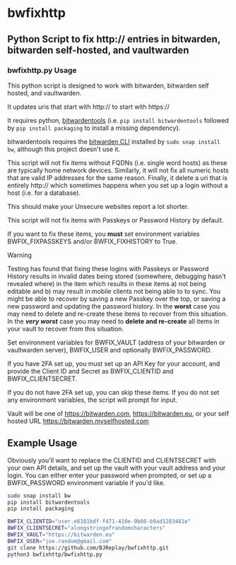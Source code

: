 # bwfixhttp
## Python Script to fix http:// entries in bitwarden, bitwarden self-hosted, and vaultwarden

### bwfixhttp.py Usage

This python script is designed to work with bitwarden, bitwarden self hosted, and vaultwarden.

It updates uris that start with http:// to start with https://

It requires python, [bitwardentools](https://github.com/corpusops/bitwardentools) (i.e. `pip install bitwardentools` followed by `pip install packaging` to install a missing dependency).

bitwardentools requires the [bitwarden CLI](https://github.com/bitwarden/cli) installed by `sudo snap install bw`, although this project doesn't use it.

This script will not fix items without FQDNs (i.e. single word hosts) as these are typically home network devices.
Similarly, it will not fix all numeric hosts that are valid IP addresses for the same reason.
Finally, it delete a uri that is entirely http:// which sometimes happens when you set up a login without a host (i.e. for a database).

This should make your Unsecure websites report a lot shorter.

This script will not fix items with Passkeys or Password History by default.

If you want to fix these items, you **must** set environment variables BWFIX_FIXPASSKEYS and/or BWFIX_FIXHISTORY to True.

> [!WARNING]
> Testing has found that fixing these logins with Passkeys or Password History results in invalid dates being stored (somewhere, debugging hasn't revealed where) in the item which results in these items
> a) not being editable and
> b) may result in mobile clients not being able to to sync.
> You might be able to recover by saving a new Passkey over the top, or saving a new password and updating the password history.
> In the **worst** case you may need to delete and re-create these items to recover from this situation.
> In the **_very worst_** case you may need to **delete and re-create** all items in your vault to recover from this situation.

Set environment variables for BWFIX_VAULT (address of your bitwarden or vaultwarden server), BWFIX_USER and optionally BWFIX_PASSWORD.

If you have 2FA set up, you must set up an API Key for your account, and provide the Client ID and Secret as BWFIX_CLIENTID and BWFIX_CLIENTSECRET.

If you do not have 2FA set up, you can skip these items.
If you do not set any environment variables, the script will prompt for input.

Vault will be one of
https://bitwarden.com, 
https://bitwarden.eu, 
or your self hosted URL
https://bitwarden.myselfhosted.com

## Example Usage

Obviously you'll want to replace the CLIENTID and CLIENTSECRET with your own API details, and set up the vault with your vault address and your login.  You can either enter your password when prompted, or set up a BWFIX_PASSWORD environment variable if you'd like.

```bash
sudo snap install bw
pip install bitwardentools
pip install packaging

BWFIX_CLIENTID="user.e6181bdf-f471-410e-9b60-b9ad1283481e"
BWFIX_CLIENTSECRET="alongstringofrandomcharacters"
BWFIX_VAULT="https://bitwarden.eu"
BWFIX_USER="joe.random@gmail.com"
git clone https://github.com/BJReplay/bwfixhttp.git
python3 bwfixhttp/bwfixhttp.py
```

